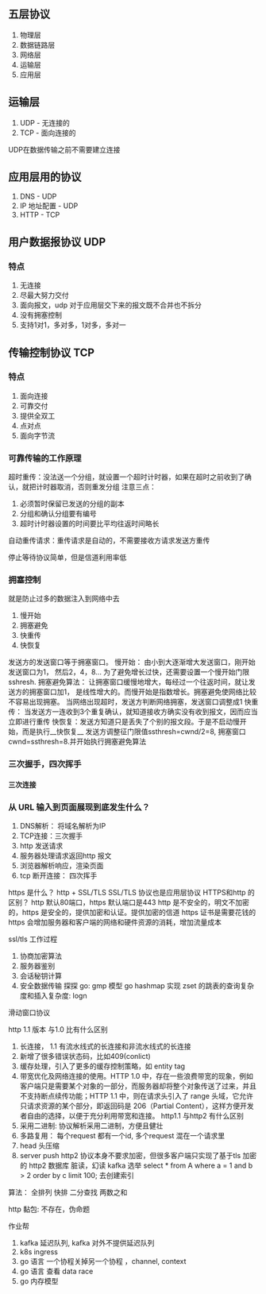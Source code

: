 ## 五层协议
1. 物理层
2. 数据链路层
3. 网络层
4. 运输层
5. 应用层

## 运输层
1. UDP - 无连接的
2. TCP - 面向连接的

UDP在数据传输之前不需要建立连接

## 应用层用的协议
1. DNS - UDP
2. IP 地址配置 - UDP
3. HTTP - TCP

## 用户数据报协议 UDP
### 特点
1. 无连接
2. 尽最大努力交付
3. 面向报文，udp 对于应用层交下来的报文既不合并也不拆分
4. 没有拥塞控制
5. 支持1对1，多对多，1对多，多对一
   
## 传输控制协议 TCP
### 特点
1. 面向连接
2. 可靠交付
3. 提供全双工
4. 点对点
5. 面向字节流

### 可靠传输的工作原理
超时重传：没法送一个分组，就设置一个超时计时器，如果在超时之前收到了确认，就把计时器取消，否则重发分组
注意三点：
1. 必须暂时保留已发送的分组的副本
2. 分组和确认分组要有编号
3. 超时计时器设置的时间要比平均往返时间略长
   
自动重传请求：重传请求是自动的，不需要接收方请求发送方重传

停止等待协议简单，但是信道利用率低

### 拥塞控制
就是防止过多的数据注入到网络中去
1. 慢开始
2. 拥塞避免
3. 快重传
4. 快恢复

发送方的发送窗口等于拥塞窗口。
慢开始： 由小到大逐渐增大发送窗口，刚开始发送窗口为1， 然后2，4，8... 为了避免增长过快，还需要设置一个慢开始门限sshresh. 
拥塞避免算法： 让拥塞窗口缓慢地增大，每经过一个往返时间，就让发送方的拥塞窗口加1， 是线性增大的。而慢开始是指数增长。拥塞避免使网络比较不容易出现拥塞。
当网络出现超时，发送方判断网络拥塞，发送窗口调整成1
快重传： 当发送方一连收到3个重复确认，就知道接收方确实没有收到报文，因而应当立即进行重传
快恢复：发送方知道只是丢失了个别的报文段。于是不启动慢开始，而是执行__快恢复__ 发送方调整征门限值ssthresh=cwnd/2=8, 拥塞窗口cwnd=ssthresh=8.并开始执行拥塞避免算法

### 三次握手，四次挥手


#### 三次连接


### 从 URL 输入到页面展现到底发生什么？
1. DNS解析： 将域名解析为IP
2. TCP连接：三次握手
3. http 发送请求
4. 服务器处理请求返回http 报文
5. 浏览器解析响应，渲染页面
6. tcp 断开连接： 四次挥手

https 是什么？
   http + SSL/TLS
   SSL/TLS 协议也是应用层协议 
HTTPS和http 的区别？
    http 默认80端口，https 默认端口是443
    http 是不安全的，明文不加密的，https 是安全的，提供加密和认证。提供加密的信道
    https 证书是需要花钱的
    https 会增加服务器和客户端的网络和硬件资源的消耗，增加流量成本



ssl/tls 工作过程
1. 协商加密算法
2. 服务器鉴别
3. 会话秘钥计算
4. 安全数据传输
探探
go:
gmp 模型
go hashmap 实现 
zset 的跳表的查询复杂度和插入复杂度: logn



滑动窗口协议

http 1.1 版本 与1.0 比有什么区别
1. 长连接， 1.1 有流水线式的长连接和非流水线式的长连接
2. 新增了很多错误状态码，比如409(conlict)
3. 缓存处理，引入了更多的缓存控制策略，如 entity tag
4. 带宽优化及网络连接的使用。HTTP 1.0 中，存在一些浪费带宽的现象，例如客户端只是需要某个对象的一部分，而服务器却将整个对象传送了过来，并且不支持断点续传功能；HTTP 1.1 中，则在请求头引入了 range 头域，它允许只请求资源的某个部分，即返回码是 206（Partial Content），这样方便开发者自由的选择，以便于充分利用带宽和连接。
http1.1 与http2 有什么区别
1. 采用二进制: 协议解析采用二进制，方便且健壮
2. 多路复用： 每个request 都有一个id, 多个request 混在一个请求里
3. head 头压缩
4. server push
http2 协议本身不要求加密，但很多客户端只实现了基于tls 加密的 http2
数据库
脏读，幻读
kafka 选举
select * from A where a = 1 and b > 2 order by c limit 100; 去创建索引

算法：
全排列
快排
二分查找
两数之和


http 黏包: 不存在，伪命题


作业帮
1. kafka 延迟队列, kafka 对外不提供延迟队列
2. k8s ingress
3. go 语言 一个协程关掉另一个协程 ，channel, context
4. go 语言 查看 data race
5. go 内存模型

